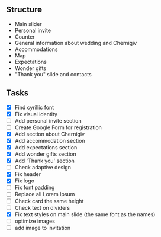## Structure 

- Main slider
- Personal invite
- Counter
- General information about wedding and Chernigiv
- Accommodations
- Map
- Expectations
- Wonder gifts
- "Thank you" slide and contacts

## Tasks

- [x] Find cyrillic font
- [x] Fix visual identity
- [ ] Add personal invite section
- [ ] Create Google Form for registration
- [x] Add section about Chernigiv
- [x] Add accommodation section
- [x] Add expectations section
- [x] Add wonder gifts section
- [x] Add 'Thank you' section
- [ ] Check adaptive design
- [x] Fix header
- [x] Fix logo
- [ ] Fix font padding
- [ ] Replace all Lorem Ipsum
- [ ] Check card the same height
- [ ] Check text on dividers
- [x] Fix text styles on main slide (the same font as the names)
- [ ] optimize images
- [ ] add image to invitation